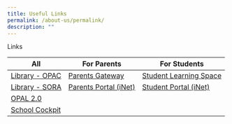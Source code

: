 ```yaml
---
title: Useful Links
permalink: /about-us/permalink/
description: ""
---
```

Links




| All | For Parents | For Students|
| -------- | -------- | -------- |
| [Library - OPAC](https://schoolibrary.moe.edu.sg/rgs/)       | [Parents Gateway](https://pg.moe.edu.sg/)  | [Student Learning Space](https://vle.learning.moe.edu.sg/)     |
|   [Library - SORA](https://soraapp.com/welcome)|   [Parents Portal (iNet)](https://inet.rgs.edu.sg/parents)   |  [Student Portal (iNet)](https://inet.rgs.edu.sg/students/pages/default.aspx)  |
| [OPAL 2.0](https://www.opal2.moe.edu.sg/app/learner)   |      |     |
| [School Cockpit](https://schoolcockpit.moe.gov.sg/)      |      |    |
